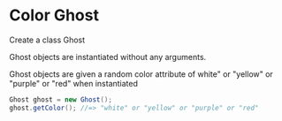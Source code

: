 # Color Ghost

Create a class Ghost

Ghost objects are instantiated without any arguments.

Ghost objects are given a random color attribute of white" or "yellow" or "purple" or "red" when instantiated

```java
Ghost ghost = new Ghost();
ghost.getColor(); //=> "white" or "yellow" or "purple" or "red"
```
